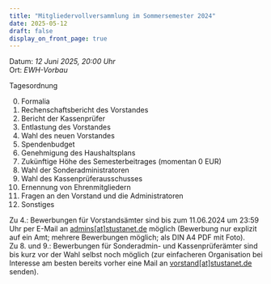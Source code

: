 ```yaml
---
title: "Mitgliedervollversammlung im Sommersemester 2024"
date: 2025-05-12
draft: false
display_on_front_page: true
---
```


Datum: _12  Juni  2025, 20:00 Uhr_  
Ort: _EWH-Vorbau_  

Tagesordnung

 0. Formalia
 1. Rechenschaftsbericht des Vorstandes
 2. Bericht der Kassenprüfer
 3. Entlastung des Vorstandes
 4. Wahl des neuen Vorstandes
 5. Spendenbudget
 6. Genehmigung des Haushaltsplans 
 7. Zukünftige Höhe des Semesterbeitrages (momentan 0 EUR)
 8. Wahl der Sonderadministratoren
 9. Wahl des Kassenprüferausschusses
10. Ernennung von Ehrenmitgliedern
11. Fragen an den Vorstand und die Administratoren
12. Sonstiges


Zu 4.: Bewerbungen für Vorstandsämter sind bis zum 11.06.2024 um 23:59 Uhr  per E-Mail an [admins[at]stustanet.de](https://stustanet.de/mail/admins) möglich (Bewerbung nur explizit auf ein Amt; mehrere Bewerbungen möglich; als DIN A4 PDF mit Foto).  
Zu 8\. und 9.: Bewerbungen für Sonderadmin- und Kassenprüferämter sind bis kurz vor der Wahl selbst noch möglich (zur einfacheren Organisation bei Interesse am besten bereits vorher eine Mail an [vorstand[at]stustanet.de](https://stustanet.de/mail/vorstand) senden).  
